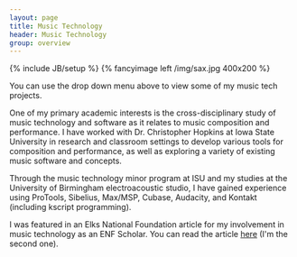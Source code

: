 ```yaml
---
layout: page
title: Music Technology
header: Music Technology
group: overview
---
```

{% include JB/setup %}
{% fancyimage left /img/sax.jpg 400x200 %}

You can use the drop down menu above to view some of my music tech projects. 

One of my primary academic interests is the cross-disciplinary study of music technology and software as it relates to music composition and performance. I have worked with Dr. Christopher Hopkins at Iowa State University in research and classroom settings to develop various tools for composition and performance, as well as exploring a variety of existing music software and concepts. 

Through the music technology minor program at ISU and my studies at the University of Birmingham electroacoustic studio, I have gained experience using ProTools, Sibelius, Max/MSP, Cubase, Audacity, and Kontakt (including kscript programming). 

I was featured in an Elks National Foundation article for my involvement in music technology as an ENF Scholar. You can read the article [here](http://www.elks.org/ENF/news.cfm?StoryID=76114) (I'm the second one).
